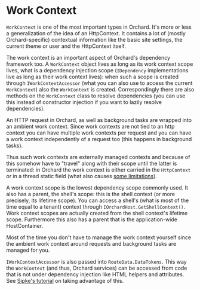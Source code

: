 # Work Context



`WorkContext` is one of the most important types in Orchard. It's more or less a generalization of the idea of an HttpContext. It contains a lot of (mostly Orchard-specific) contextual information like the basic site settings, the current theme or user and the HttpContext itself.

The work context is an important aspect of Orchard's dependency framework too. A `WorkContext` object lives as long as its work context scope lives, what is a dependency injection scope (`IDependency` implementations live as long as their work context lives): when such a scope is created through `IWorkContextAccessor` (what you can also use to access the current `WorkContext`) also the `WorkContext` is created. Correspondingly there are also methods on the `WorkContext` class to resolve dependencies (you can use this instead of constructor injection if you want to lazily resolve dependencies).

An HTTP request in Orchard, as well as background tasks are wrapped into an ambient work context. Since work contexts are not tied to an http context you can have multiple work contexts per request and you can have a work context independently of a request too (this happens in background tasks).

Thus such work contexts are externally managed contexts and because of this somehow have to "travel" along with their scope until the latter is terminated: in Orchard the work context is either carried in the `HttpContext` or in a thread static field (what also causes [some limitations](https://github.com/OrchardCMS/Orchard/issues/4338)).

A work context scope is the lowest dependency scope commonly used. It also has a parent, the shell's scope: this is the shell context (or more precisely, its lifetime scope). You can access a shell's (what is most of the time equal to a tenant) context through `IOrchardHost.GetShellContext()`. Work context scopes are actually created from the shell context's lifetime scope. Furthermore this also has a parent that is the application-wide HostContainer.

Most of the time you don't have to manage the work context yourself since the ambient work context around requests and background tasks are managed for you.

`IWorkContextAccessor` is also passed into `RouteData.DataTokens`. This way the `WorkContext` (and thus, Orchard services) can be accessed from code that is not under dependency injection like HTML helpers and attributes. See [Sipke's tutorial](http://www.ideliverable.com/blog/orchard-webapi-global-actionfilters-and-dependency-resolution) on taking advantage of this.